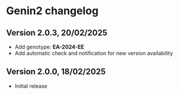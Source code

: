 # Genin2 changelog


## Version 2.0.3, 20/02/2025

- Add genotype: **EA-2024-EE**
- Add automatic check and notification for new version availability


## Version 2.0.0, 18/02/2025

- Initial release